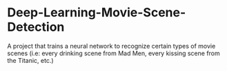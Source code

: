 # Deep-Learning-Movie-Scene-Detection
A project that trains a neural network to recognize certain types of movie scenes (i.e: every drinking scene from Mad Men, every kissing scene from the Titanic, etc.)
